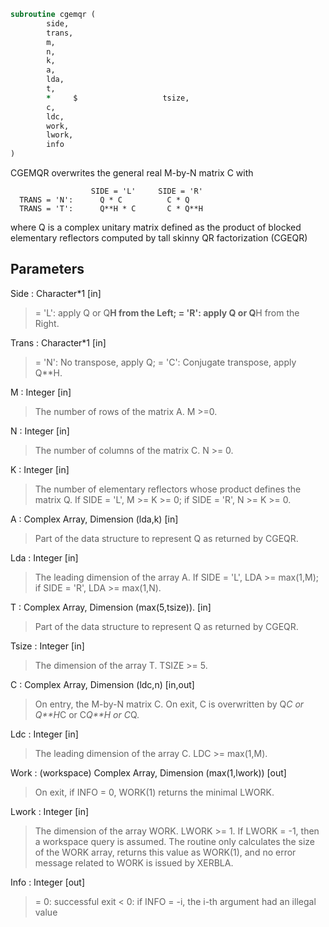 ```fortran
subroutine cgemqr (
		side,
		trans,
		m,
		n,
		k,
		a,
		lda,
		t,
		*     $                   tsize,
		c,
		ldc,
		work,
		lwork,
		info
)
```

 CGEMQR overwrites the general real M-by-N matrix C with

                      SIDE = 'L'     SIDE = 'R'
      TRANS = 'N':      Q * C          C * Q
      TRANS = 'T':      Q**H * C       C * Q**H

 where Q is a complex unitary matrix defined as the product
 of blocked elementary reflectors computed by tall skinny
 QR factorization (CGEQR)


## Parameters
Side : Character*1 [in]
> = 'L': apply Q or Q**H from the Left;
> = 'R': apply Q or Q**H from the Right.

Trans : Character*1 [in]
> = 'N':  No transpose, apply Q;
> = 'C':  Conjugate transpose, apply Q**H.

M : Integer [in]
> The number of rows of the matrix A.  M >=0.

N : Integer [in]
> The number of columns of the matrix C. N >= 0.

K : Integer [in]
> The number of elementary reflectors whose product defines
> the matrix Q.
> If SIDE = 'L', M >= K >= 0;
> if SIDE = 'R', N >= K >= 0.

A : Complex Array, Dimension (lda,k) [in]
> Part of the data structure to represent Q as returned by CGEQR.

Lda : Integer [in]
> The leading dimension of the array A.
> If SIDE = 'L', LDA >= max(1,M);
> if SIDE = 'R', LDA >= max(1,N).

T : Complex Array, Dimension (max(5,tsize)). [in]
> Part of the data structure to represent Q as returned by CGEQR.

Tsize : Integer [in]
> The dimension of the array T. TSIZE >= 5.

C : Complex Array, Dimension (ldc,n) [in,out]
> On entry, the M-by-N matrix C.
> On exit, C is overwritten by Q*C or Q**H*C or C*Q**H or C*Q.

Ldc : Integer [in]
> The leading dimension of the array C. LDC >= max(1,M).

Work : (workspace) Complex Array, Dimension (max(1,lwork)) [out]
> On exit, if INFO = 0, WORK(1) returns the minimal LWORK.

Lwork : Integer [in]
> The dimension of the array WORK. LWORK >= 1.
> If LWORK = -1, then a workspace query is assumed. The routine
> only calculates the size of the WORK array, returns this
> value as WORK(1), and no error message related to WORK
> is issued by XERBLA.

Info : Integer [out]
> = 0:  successful exit
> < 0:  if INFO = -i, the i-th argument had an illegal value

